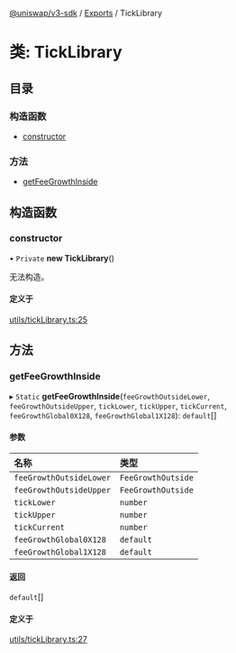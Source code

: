 [@uniswap/v3-sdk](../README.md) / [Exports](../modules.md) / TickLibrary

# 类: TickLibrary

## 目录

### 构造函数

- [constructor](TickLibrary.md#constructor)

### 方法

- [getFeeGrowthInside](TickLibrary.md#getfeegrowthinside)

## 构造函数

### constructor

• `Private` **new TickLibrary**()

无法构造。

#### 定义于

[utils/tickLibrary.ts:25](https://github.com/Uniswap/v3-sdk/blob/08a7c05/src/utils/tickLibrary.ts#L25)

## 方法

### getFeeGrowthInside

▸ `Static` **getFeeGrowthInside**(`feeGrowthOutsideLower`, `feeGrowthOutsideUpper`, `tickLower`, `tickUpper`, `tickCurrent`, `feeGrowthGlobal0X128`, `feeGrowthGlobal1X128`): `default`[]

#### 参数

| 名称 | 类型 |
| :------ | :------ |
| `feeGrowthOutsideLower` | `FeeGrowthOutside` |
| `feeGrowthOutsideUpper` | `FeeGrowthOutside` |
| `tickLower` | `number` |
| `tickUpper` | `number` |
| `tickCurrent` | `number` |
| `feeGrowthGlobal0X128` | `default` |
| `feeGrowthGlobal1X128` | `default` |

#### 返回

`default`[]

#### 定义于

[utils/tickLibrary.ts:27](https://github.com/Uniswap/v3-sdk/blob/08a7c05/src/utils/tickLibrary.ts#L27)
